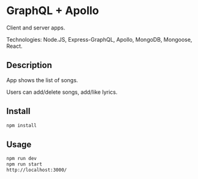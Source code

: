 # GraphQL + Apollo

Client and server apps.

Technologies: Node.JS, Express-GraphQL, Apollo, MongoDB, Mongoose, React.

## Description

App shows the list of songs.

Users can add/delete songs, add/like lyrics.

## Install

````bash
npm install
````

## Usage

````bash
npm run dev
npm run start
http://localhost:3000/
````

